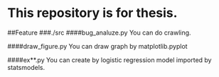 This repository is for thesis.
======

##Feature
###./src
####bug_analuze.py
You can do crawling.

####draw_figure.py
  You can draw graph by  matplotlib.pyplot

####ex**.py
  You can create by logistic regression model imported by statsmodels.

